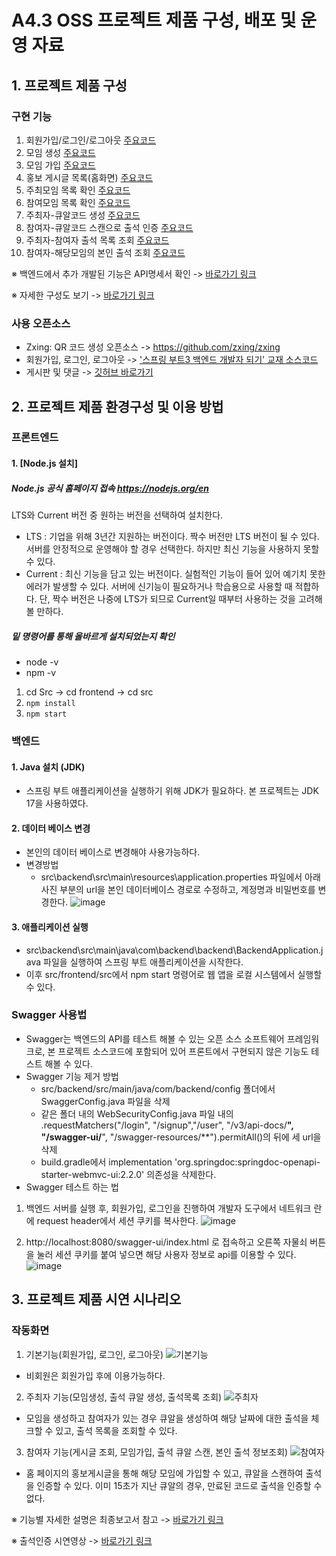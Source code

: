 # A4.3 OSS 프로젝트 제품 구성, 배포 및 운영 자료  


## 1. 프로젝트 제품 구성

### 구현 기능
  1. 회원가입/로그인/로그아웃 [주요코드](https://github.com/CSID-DGU/2024-1-OSSProj-WelcomeOPSO-06/blob/mmm/src/backend/src/main/java/com/backend/backend/controller/UserApiController.java)
  2. 모임 생성 [주요코드](src/backend/src/main/java/com/backend/backend/controller/MeetingController.java)
  3. 모임 가입 [주요코드](src/backend/src/main/java/com/backend/backend/controller/ParticipantController.java)
  4. 홍보 게시글 목록(홈화면)  [주요코드](src/backend/src/main/java/com/backend/backend/controller/BoardController.java)
  5. 주최모임 목록 확인  [주요코드](src/backend/src/main/java/com/backend/backend/controller/MeetingController.java)
  6. 참여모임 목록 확인  [주요코드](src/backend/src/main/java/com/backend/backend/controller/MeetingController.java)
  7. 주최자-큐알코드 생성  [주요코드](src/backend/src/main/java/com/backend/backend/controller/QRcodeController.java)
  8. 참여자-큐알코드 스캔으로 출석 인증  [주요코드](src/backend/src/main/java/com/backend/backend/controller/ScanController.java)
  9. 주최자-참여자 출석 목록 조회  [주요코드](src/backend/src/main/java/com/backend/backend/controller/AttendController.java)
  10. 참여자-해당모임의 본인 출석 조회  [주요코드](src/backend/src/main/java/com/backend/backend/controller/AttendController.java)
     
  ※ 백엔드에서 추가 개발된 기능은 API명세서 확인 -> [바로가기 링크](https://www.notion.so/API-9e8f00b6085e476bb837cbb3f8a85c44)

  ※ 자세한 구성도 보기 -> [바로가기 링크](https://github.com/CSID-DGU/2024-1-OSSProj-WelcomeOPSO-06/blob/mmm/src/overview.md)

### 사용 오픈소스
- Zxing: QR 코드 생성 오픈소스 -> https://github.com/zxing/zxing
- 회원가입, 로그인, 로그아웃 ->  ['스프링 부트3 백엔드 개발자 되기' 교재 소스코드](https://github.com/shinsunyoung/springboot-developer)
- 게시판 및 댓글 -> [깃허브 바로가기](https://github.com/dev-dykim/Spring-project-board)
  
## 2. 프로젝트 제품 환경구성 및 이용 방법  
### 프론트엔드

#### 1. [Node.js 설치]
  ##### Node.js 공식 홈페이지 접속 https://nodejs.org/en
  LTS와 Current 버전 중 원하는 버전을 선택하여 설치한다.
  - LTS : 기업을 위해 3년간 지원하는 버전이다. 짝수 버전만 LTS 버전이 될 수 있다. 서버를 안정적으로 운영해야 할 경우 선택한다. 하지만 최신 기능을 사용하지 못할 수 있다.
  - Current : 최신 기능을 담고 있는 버전이다. 실험적인 기능이 들어 있어 예기치 못한 에러가 발생할 수 있다. 서버에 신기능이 필요하거나 학습용으로 사용할 때 적합하다. 단, 짝수 버전은 나중에 LTS가 되므로 Current일 때부터 사용하는 것을 고려해볼 만하다.

##### 밑 명령어를 통해 올바르게 설치되었는지 확인
  - node -v
  - npm -v
1. cd Src -> cd frontend -> cd src
2. `npm install`
3. `npm start`

### 백엔드
#### 1. Java 설치 (JDK)
- 스프링 부트 애플리케이션을 실행하기 위해 JDK가 필요하다. 본 프로젝트는 JDK 17을 사용하였다.
    
#### 2. 데이터 베이스 변경
- 본인의 데이터 베이스로 변경해야 사용가능하다.
- 변경방법
  - src\backend\src\main\resources\application.properties 파일에서 아래 사진 부분의 url을 본인 데이터베이스 경로로 수정하고, 계정명과 비밀번호를 변경한다.
  ![image](https://github.com/CSID-DGU/2024-1-OSSProj-WelcomeOPSO-06/assets/144206885/e577d725-fde8-4240-91a6-d6f7420bf831)

#### 3. 애플리케이션 실행
- src\backend\src\main\java\com\backend\backend\BackendApplication.java 파일을 실행하여 스프링 부트 애플리케이션을 시작한다.
- 이후 src/frontend/src에서 npm start 명령어로 웹 앱을 로컬 시스템에서 실행할 수 있다.

### Swagger 사용법
- Swagger는 백엔드의 API를 테스트 해볼 수 있는 오픈 소스 소프트웨어 프레임워크로, 본 프로젝트 소스코드에 포함되어 있어 프론트에서 구현되지 않은 기능도 테스트 해볼 수 있다.
- Swagger 기능 제거 방법
  - src/backend/src/main/java/com/backend/config 폴더에서 SwaggerConfig.java 파일을 삭제
  - 같은 폴더 내의 WebSecurityConfig.java 파일 내의 .requestMatchers("/login", "/signup","/user", "/v3/api-docs/**", "/swagger-ui/**", "/swagger-resources/**").permitAll()의 뒤에 세 url을 삭제
  - build.gradle에서 implementation 'org.springdoc:springdoc-openapi-starter-webmvc-ui:2.2.0' 의존성을 삭제한다.
- Swagger 테스트 하는 법
1. 백엔드 서버를 실행 후, 회원가입, 로그인을 진행하여 개발자 도구에서 네트워크 란에 request header에서 세션 쿠키를 복사한다.
  ![image](https://github.com/CSID-DGU/2024-1-OSSProj-WelcomeOPSO-06/assets/144206885/a89e3f68-a19c-4edb-ad6d-ad2a4a5bb9c8)

  
2. http://localhost:8080/swagger-ui/index.html 로 접속하고 오른쪽 자물쇠 버튼을 눌러 세션 쿠키를 붙여 넣으면 해당 사용자 정보로 api를 이용할 수 있다.
  ![image](https://github.com/CSID-DGU/2024-1-OSSProj-WelcomeOPSO-06/assets/144206885/d2a0d4e0-ef61-476e-8794-a371703375da)

## 3. 프로젝트 제품 시연 시나리오  
  
### 작동화면
 1. 기본기능(회원가입, 로그인, 로그아웃)
 ![기본기능](https://github.com/CSID-DGU/2024-1-OSSProj-WelcomeOPSO-06/assets/144206885/fb35ac69-b2b0-473e-83e9-014e2a1cf1f4)
 - 비회원은 회원가입 후에 이용가능하다.
   
2. 주최자 기능(모임생성, 출석 큐알 생성, 출석목록 조회)
   ![주최자](https://github.com/CSID-DGU/2024-1-OSSProj-WelcomeOPSO-06/assets/144206885/11d29b79-3fd4-4830-b4ac-d143bf473dae)
 - 모임을 생성하고 참여자가 있는 경우 큐알을 생성하여 해당 날짜에 대한 출석을 체크할 수 있고, 출석 목록을 조회할 수 있다.
   
3. 참여자 기능(게시글 조회, 모임가입, 출석 큐알 스캔, 본인 출석 정보조회) 
  ![참여자](https://github.com/CSID-DGU/2024-1-OSSProj-WelcomeOPSO-06/assets/144206885/3a60a1e8-f2f6-4c89-a52e-374e88e5d3e4)
 - 홈 페이지의 홍보게시글을 통해 해당 모임에 가입할 수 있고, 큐알을 스캔하여 출석을 인증할 수 있다. 이미 15초가 지난 큐알의 경우, 만료된 코드로 출석을 인증할 수 없다.

   
※ 기능별 자세한 설명은 최종보고서 참고 -> [바로가기 링크](https://github.com/CSID-DGU/2024-1-OSSProj-WelcomeOPSO-06/blob/mmm/Docs/3_1_OSSProj_06_%EC%96%B4%EC%84%9C%EC%98%B5%EC%86%8C_%EC%B5%9C%EC%A2%85%EB%B3%B4%EA%B3%A0%EC%84%9C_.md#5-%EA%B0%9C%EB%B0%9C-%EA%B3%BC%EC%A0%95)

※ 출석인증 시연영상 -> [바로가기 링크](https://github.com/CSID-DGU/2024-1-OSSProj-WelcomeOPSO-06/blob/mmm/Docs/%EC%8B%9C%EC%97%B0%EB%8F%99%EC%98%81%EC%83%81.mp4)
